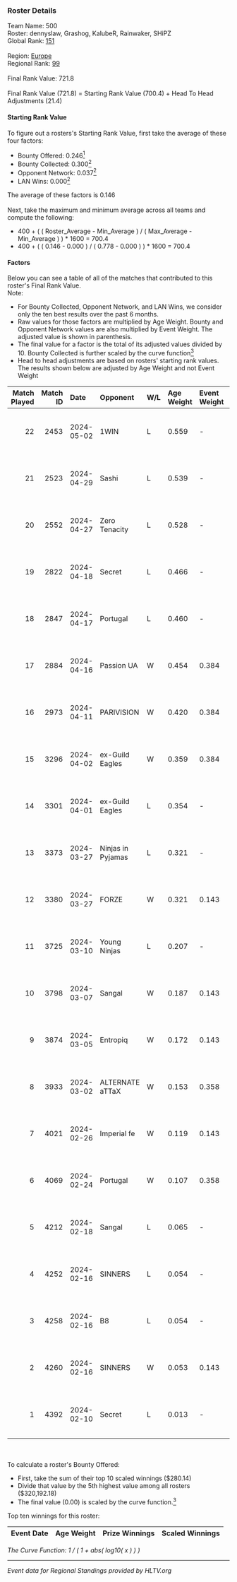 ### Roster Details<br />
Team Name: 500<br />
Roster: dennyslaw, Grashog, KalubeR, Rainwaker, SHiPZ<br />
Global Rank: [151](../standings_global.md)<br />
<br />
Region: [Europe]( ../standings_europe.md)<br />
Regional Rank: [99]( ../standings_europe.md)<br />
<br />
Final Rank Value:  721.8<br />
<br />
Final Rank Value (721.8) = Starting Rank Value (700.4) + Head To Head Adjustments (21.4)<br />

#### Starting Rank Value<br />
To figure out a rosters's Starting Rank Value, first take the average of these four factors:<br />
- Bounty Offered: 0.246[<sup>1</sup>](#table2)
- Bounty Collected: 0.300[<sup>2</sup>](#table1)
- Opponent Network: 0.037[<sup>2</sup>](#table1)
- LAN Wins: 0.000[<sup>2</sup>](#table1)

The average of these factors is 0.146<br />
<br />
Next, take the maximum and minimum average across all teams and compute the following:<br />
- 400 + ( ( Roster_Average - Min_Average ) / ( Max_Average - Min_Average ) ) * 1600 = 700.4
- 400 + ( ( 0.146 - 0.000 ) / ( 0.778 - 0.000 ) ) * 1600 = 700.4


#### Factors<br />
Below you can see a table of all of the matches that contributed to this roster's Final Rank Value.<br />
Note:<br />

- For Bounty Collected, Opponent Network, and LAN Wins, we consider only the ten best results over the past 6 months.
- Raw values for those factors are multiplied by Age Weight. Bounty and Opponent Network values are also multiplied by Event Weight. The adjusted value is shown in parenthesis.
- The final value for a factor is the total of its adjusted values divided by 10. Bounty Collected is further scaled by the curve function[<sup>3</sup>](#curveFunction)
- Head to head adjustments are based on rosters' starting rank values. The results shown below are adjusted by Age Weight and not Event Weight
<span id="table1"></span><br />


| Match Played | Match ID | Date       | Opponent          | W/L | Age Weight | Event Weight | Bounty Collected | Opponent Network | LAN Wins  | H2H Adj. | Roster                                        |
| -: | -: | :- | :- | :- | :- | :- | :- | :- | :- | -: | :- |
|           22 |     2453 | 2024-05-02 | 1WIN              | L   | 0.559      | -            | -                | -                | -         |    -3.97 | dennyslaw, Grashog, KalubeR, Rainwaker, SHiPZ |
|           21 |     2523 | 2024-04-29 | Sashi             | L   | 0.539      | -            | -                | -                | -         |    -1.27 | dennyslaw, Grashog, Rainwaker, REDSTAR, SHiPZ |
|           20 |     2552 | 2024-04-27 | Zero Tenacity     | L   | 0.528      | -            | -                | -                | -         |    -2.24 | dennyslaw, Grashog, Rainwaker, REDSTAR, SHiPZ |
|           19 |     2822 | 2024-04-18 | Secret            | L   | 0.466      | -            | -                | -                | -         |   -10.94 | dennyslaw, Grashog, Rainwaker, REDSTAR, SHiPZ |
|           18 |     2847 | 2024-04-17 | Portugal          | L   | 0.460      | -            | -                | -                | -         |    -8.41 | dennyslaw, Grashog, Rainwaker, REDSTAR, SHiPZ |
|           17 |     2884 | 2024-04-16 | Passion UA        | W   | 0.454      | 0.384        | 0.173 (0.030)    | 1.000 (0.174)    | 0 (0.000) |    12.20 | dennyslaw, Grashog, Rainwaker, REDSTAR, SHiPZ |
|           16 |     2973 | 2024-04-11 | PARIVISION        | W   | 0.420      | 0.384        | 0.017 (0.003)    | 0.590 (0.095)    | 0 (0.000) |    11.70 | dennyslaw, Grashog, Rainwaker, REDSTAR, SHiPZ |
|           15 |     3296 | 2024-04-02 | ex-Guild Eagles   | W   | 0.359      | 0.384        | 0.007 (0.001)    | 0.207 (0.029)    | 0 (0.000) |     7.06 | dennyslaw, Grashog, Rainwaker, REDSTAR, SHiPZ |
|           14 |     3301 | 2024-04-01 | ex-Guild Eagles   | L   | 0.354      | -            | -                | -                | -         |    -4.25 | dennyslaw, Grashog, Rainwaker, REDSTAR, SHiPZ |
|           13 |     3373 | 2024-03-27 | Ninjas in Pyjamas | L   | 0.321      | -            | -                | -                | -         |    -0.04 | dennyslaw, Grashog, Rainwaker, REDSTAR, SHiPZ |
|           12 |     3380 | 2024-03-27 | FORZE             | W   | 0.321      | 0.143        | 0.057 (0.003)    | 0.164 (0.007)    | 0 (0.000) |     7.70 | dennyslaw, Grashog, Rainwaker, REDSTAR, SHiPZ |
|           11 |     3725 | 2024-03-10 | Young Ninjas      | L   | 0.207      | -            | -                | -                | -         |    -2.79 | dennyslaw, Grashog, Rainwaker, REDSTAR, SHiPZ |
|           10 |     3798 | 2024-03-07 | Sangal            | W   | 0.187      | 0.143        | 0.219 (0.006)    | 0.846 (0.023)    | 0 (0.000) |     5.43 | dennyslaw, Grashog, Rainwaker, REDSTAR, SHiPZ |
|            9 |     3874 | 2024-03-05 | Entropiq          | W   | 0.172      | 0.143        | 0.000 (0.000)    | 0.034 (0.001)    | 0 (0.000) |     1.60 | dennyslaw, Grashog, Rainwaker, REDSTAR, SHiPZ |
|            8 |     3933 | 2024-03-02 | ALTERNATE aTTaX   | W   | 0.153      | 0.358        | 0.031 (0.002)    | 0.537 (0.030)    | 0 (0.000) |     3.98 | dennyslaw, Grashog, Rainwaker, REDSTAR, SHiPZ |
|            7 |     4021 | 2024-02-26 | Imperial fe       | W   | 0.119      | 0.143        | 0.128 (0.002)    | 0.287 (0.005)    | 0 (0.000) |     3.24 | dennyslaw, Grashog, Rainwaker, REDSTAR, SHiPZ |
|            6 |     4069 | 2024-02-24 | Portugal          | W   | 0.107      | 0.358        | 0.003 (0.000)    | 0.115 (0.004)    | 0 (0.000) |     1.59 | dennyslaw, Grashog, Rainwaker, REDSTAR, SHiPZ |
|            5 |     4212 | 2024-02-18 | Sangal            | L   | 0.065      | -            | -                | -                | -         |    -0.14 | dennyslaw, Patrick, Rainwaker, REDSTAR, SHiPZ |
|            4 |     4252 | 2024-02-16 | SINNERS           | L   | 0.054      | -            | -                | -                | -         |    -0.13 | dennyslaw, Patrick, Rainwaker, REDSTAR, SHiPZ |
|            3 |     4258 | 2024-02-16 | B8                | L   | 0.054      | -            | -                | -                | -         |    -0.18 | dennyslaw, Patrick, Rainwaker, REDSTAR, SHiPZ |
|            2 |     4260 | 2024-02-16 | SINNERS           | W   | 0.053      | 0.143        | 0.037 (0.000)    | 0.800 (0.006)    | 0 (0.000) |     1.55 | dennyslaw, Patrick, Rainwaker, REDSTAR, SHiPZ |
|            1 |     4392 | 2024-02-10 | Secret            | L   | 0.013      | -            | -                | -                | -         |    -0.28 | dennyslaw, Patrick, Rainwaker, REDSTAR, SHiPZ |

<br />
<span id="table2"></span><br />
To calculate a roster's Bounty Offered:<br />

- First, take the sum of their top 10 scaled winnings ($280.14)
- Divide that value by the 5th highest value among all rosters ($320,192.18)
- The final value (0.00) is scaled by the curve function.[<sup>3</sup>](#curveFunction)

Top ten winnings for this roster:<br />

| Event Date | Age Weight | Prize Winnings | Scaled Winnings |
| :- | -: | :- | :- |


<span id="curveFunction"></span>_The Curve Function: 1 / ( 1 + abs( log10( x ) ) )_<br />

---
_Event data for Regional Standings provided by HLTV.org_<br />
